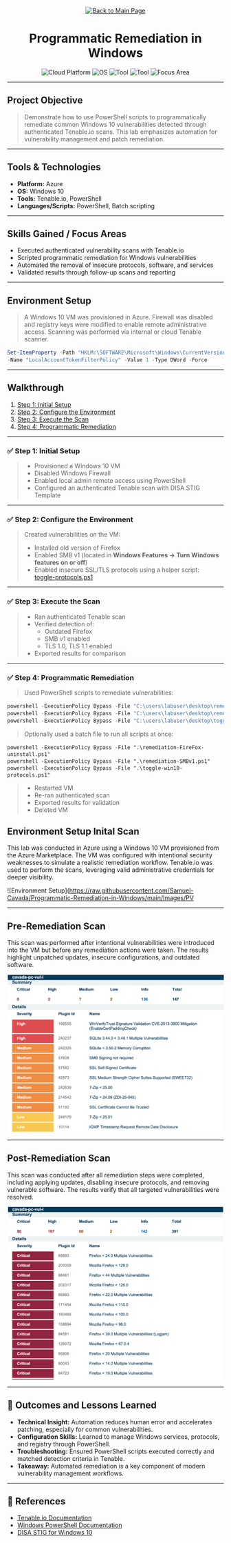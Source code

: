 <p align="center">
  <a href="https://github.com/Samuel-Cavada" target="_blank">
    <img src="https://img.shields.io/badge/Back_to_Main_Page-000000?style=for-the-badge&logo=github&logoColor=white" alt="Back to Main Page"/>
  </a>
</p>

<h1 align="center">Programmatic Remediation in Windows</h1>

<p align="center">
  <img src="https://img.shields.io/badge/Platform-Azure-0078D4?style=for-the-badge&logo=microsoftazure&logoColor=white" alt="Cloud Platform" />
  <img src="https://img.shields.io/badge/OS-Windows%2010-0078D6?style=for-the-badge&logo=windows&logoColor=white" alt="OS" />
  <img src="https://img.shields.io/badge/Tool-PowerShell-2C5EA8?style=for-the-badge&logo=powershell&logoColor=white" alt="Tool" />
  <img src="https://img.shields.io/badge/Tool-Tenable.io-00B388?style=for-the-badge&logo=tenable&logoColor=white" alt="Tool" />
  <img src="https://img.shields.io/badge/Focus-Automated%20Remediation-orange?style=for-the-badge" alt="Focus Area" />
</p>

---

##  Project Objective
> Demonstrate how to use PowerShell scripts to programmatically remediate common Windows 10 vulnerabilities detected through authenticated Tenable.io scans. This lab emphasizes automation for vulnerability management and patch remediation.

---

##  Tools & Technologies
- **Platform:** Azure
- **OS:** Windows 10
- **Tools:** Tenable.io, PowerShell
- **Languages/Scripts:** PowerShell, Batch scripting

---

##  Skills Gained / Focus Areas
- Executed authenticated vulnerability scans with Tenable.io
- Scripted programmatic remediation for Windows vulnerabilities
- Automated the removal of insecure protocols, software, and services
- Validated results through follow-up scans and reporting

---

##  Environment Setup
> A Windows 10 VM was provisioned in Azure. Firewall was disabled and registry keys were modified to enable remote administrative access. Scanning was performed via internal or cloud Tenable scanner.

```powershell
Set-ItemProperty -Path "HKLM:\SOFTWARE\Microsoft\Windows\CurrentVersion\Policies\System" `
-Name "LocalAccountTokenFilterPolicy" -Value 1 -Type DWord -Force
```

---

##  Walkthrough
1. [Step 1: Initial Setup](#step-1-initial-setup)
2. [Step 2: Configure the Environment](#step-2-configure-the-environment)
3. [Step 3: Execute the Scan](#step-3-execute-the-scan)
4. [Step 4: Programmatic Remediation](#step-4-programmatic-remediation)

---

### ✅ Step 1: Initial Setup
> - Provisioned a Windows 10 VM
> - Disabled Windows Firewall
> - Enabled local admin remote access using PowerShell
> - Configured an authenticated Tenable scan with DISA STIG Template

---

### ✅ Step 2: Configure the Environment
> Created vulnerabilities on the VM:
> - Installed old version of Firefox  
> - Enabled SMB v1 (located in **Windows Features → Turn Windows features on or off**)  
> - Enabled insecure SSL/TLS protocols using a helper script:  
>   [toggle-protocols.ps1](https://github.com/joshmadakor1/lognpacific-public/blob/main/automation/toggle-protocols.ps1)


---

### ✅ Step 3: Execute the Scan
> - Ran authenticated Tenable scan
> - Verified detection of:
>   - Outdated Firefox
>   - SMB v1 enabled
>   - TLS 1.0, TLS 1.1 enabled
> - Exported results for comparison

---

### ✅ Step 4: Programmatic Remediation
> Used PowerShell scripts to remediate vulnerabilities:

```powershell
powershell -ExecutionPolicy Bypass -File "C:\users\labuser\desktop\remediation-FireFox-uninstall.ps1"
powershell -ExecutionPolicy Bypass -File "C:\users\labuser\desktop\remediation-SMBv1.ps1"
powershell -ExecutionPolicy Bypass -File "C:\users\labuser\desktop\toggle-win10-protocols.ps1"
```

> Optionally used a batch file to run all scripts at once:

```batch
powershell -ExecutionPolicy Bypass -File ".\remediation-FireFox-uninstall.ps1"
powershell -ExecutionPolicy Bypass -File ".\remediation-SMBv1.ps1"
powershell -ExecutionPolicy Bypass -File ".\toggle-win10-protocols.ps1"
```

> - Restarted VM  
> - Re-ran authenticated scan  
> - Exported results for validation  
> - Deleted VM

## Environment Setup Inital Scan
This lab was conducted in Azure using a Windows 10 VM provisioned from the Azure Marketplace. The VM was configured with intentional security weaknesses to simulate a realistic remediation workflow. Tenable.io was used to perform the scans, leveraging valid administrative credentials for deeper visibility.

![Environment Setup](https://raw.githubusercontent.com/Samuel-Cavada/Programmatic-Remediation-in-Windows/main/Images/PV



---

## Pre-Remediation Scan
This scan was performed after intentional vulnerabilities were introduced into the VM but before any remediation actions were taken. The results highlight unpatched updates, insecure configurations, and outdated software.

![Pre-Remediation Scan](https://raw.githubusercontent.com/Samuel-Cavada/Programmatic-Remediation-in-Windows/main/Images/PVROW1.png)

---

## Post-Remediation Scan
This scan was conducted after all remediation steps were completed, including applying updates, disabling insecure protocols, and removing vulnerable software. The results verify that all targeted vulnerabilities were resolved.

![Post-Remediation Scan](https://raw.githubusercontent.com/Samuel-Cavada/Programmatic-Remediation-in-Windows/main/Images/PVROW2.png)


---

## 📝 Outcomes and Lessons Learned
- **Technical Insight:** Automation reduces human error and accelerates patching, especially for common vulnerabilities.
- **Configuration Skills:** Learned to manage Windows services, protocols, and registry through PowerShell.
- **Troubleshooting:** Ensured PowerShell scripts executed correctly and matched detection criteria in Tenable.
- **Takeaway:** Automated remediation is a key component of modern vulnerability management workflows.

---

## 📎 References
- [Tenable.io Documentation](https://docs.tenable.com/)
- [Windows PowerShell Documentation](https://learn.microsoft.com/en-us/powershell/)
- [DISA STIG for Windows 10](https://public.cyber.mil/stigs/downloads/)
